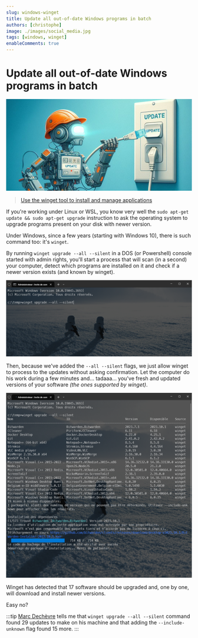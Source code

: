 ```yaml
---
slug: windows-winget
title: Update all out-of-date Windows programs in batch
authors: [christophe]
image: ./images/social_media.jpg
tags: [windows, winget]
enableComments: true
---
```

# Update all out-of-date Windows programs in batch

![Banner](./images/header.jpg)

> [Use the winget tool to install and manage applications](https://learn.microsoft.com/en-us/windows/package-manager/winget/)

If you're working under Linux or WSL, you know very well the `sudo apt-get update && sudo apt-get upgrade` instruction to ask the operating system to upgrade programs present on your disk with newer version.

Under Windows, since a few years (starting with Windows 10), there is such command too: it's `winget`.

<!-- truncate -->

By running `winget upgrade --all --silent` in a DOS (or Powershell) console started with admin rights, you'll start a process that will scan (in a second) your computer, detect which programs are installed on it and check if a newer version exists (and known by winget).

![Starting winget](./images/start-winget.png)

Then, because we've added the `--all --silent` flags, we just allow winget to process to the updates without asking confirmation. Let the computer do his work during a few minutes and... tadaaa... you've fresh and updated versions of your software *(the ones supported by winget)*.

![Running winget](./images/running-winget.png)

Winget has detected that 17 software should be upgraded and, one by one, will download and install newer versions.

Easy no?

:::tip
[Marc Dechèvre](https://www.woluweb.be/) tells me that `winget upgrade --all --silent` command found 29 updates to make on his machine and that adding the `--include-unknown` flag found 15 more. 
:::